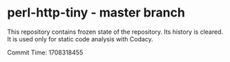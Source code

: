 # perl-http-tiny - master branch

This repository contains frozen state of the repository.
Its history is cleared. It is used only for static code
analysis with Codacy.

Commit Time: 1708318455